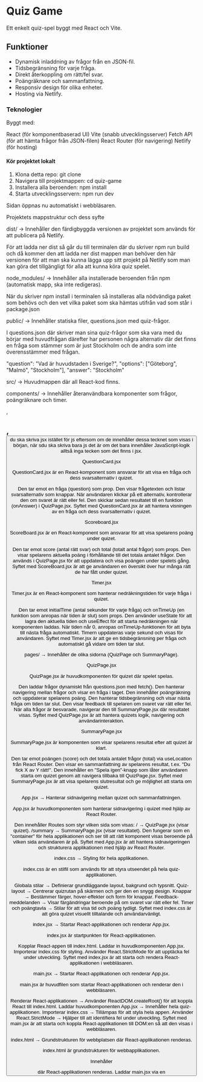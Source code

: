 # Quiz Game

Ett enkelt quiz-spel byggt med React och Vite.

## Funktioner

- Dynamisk inladdning av frågor från en JSON-fil.
- Tidsbegränsning för varje fråga.
- Direkt återkoppling om rätt/fel svar.
- Poängräknare och sammanfattning.
- Responsiv design för olika enheter.
- Hosting via Netlify.

### Teknologier
 
Byggt med:

React (för komponentbaserad UI)
Vite (snabb utvecklingsserver)
Fetch API (för att hämta frågor från JSON-filen)
React Router (för navigering)
Netlify (för hosting)


#### Kör projektet lokalt

1. Klona detta repo: git clone <repo-url>
2. Navigera till projektmappen: cd quiz-game
3. Installera alla beroenden: npm install
4. Starta utvecklingsservern: npm run dev

Sidan öppnas nu automatiskt i webbläsaren.
   

  


Projektets mappstruktur och dess syfte




dist/ → Innehåller den färdigbyggda versionen av projektet som används för att publicera på Netlify.

För att ladda ner dist så går du till terminalen där du skriver npm run build och då kommer den att ladda ner dist mappen man behöver den här versionen för att man ska kunna lägga upp sitt projekt på Netlify som man kan göra det tillgängligt för alla att kunna köra quiz spelet.



node_modules/ → Innehåller alla installerade beroenden från npm (automatisk mapp, ska inte redigeras).

När du skriver npm install i terminalen så installeras alla nödvändiga paket som behövs och den vet vilka paket som ska hämtas utifrån vad som står i package.json


public/ → Innehåller statiska filer, questions.json med quiz-frågor.

I questions.json där skriver man sina quiz-frågor som ska vara med du börjar med huvudfrågan därefter har personen några alternativ där det finns en fråga som stämmer som är just Stockholm och de andra som inte överensstämmer med frågan.

  "question": "Vad är huvudstaden i Sverige?",
  "options": ["Göteborg", "Malmö", "Stockholm"],
  "answer": "Stockholm"




src/ → Huvudmappen där all React-kod finns.



components/ → Innehåller återanvändbara komponenter som frågor, poängräknare och timer.

<div>, <h2>, <button> du ska skriva jsx istället för js eftersom om de innehåller dessa tecknet som visas i början, när sdu ska skriva bara js det är om det bara innehåller JavaScript-logik alltså inga tecken som det finns i jsx.

QuestionCard.jsx 


QuestionCard.jsx är en React-komponent som ansvarar för att visa en fråga och dess svarsalternativ i quizet.

Den tar emot en fråga (question) som prop.
Den visar frågetexten och listar svarsalternativ som knappar.
När användaren klickar på ett alternativ, kontrollerar den om svaret är rätt eller fel.
Den skickar sedan resultatet till en funktion (onAnswer) i QuizPage.jsx.
Syftet med QuestionCard.jsx är att hantera visningen av en fråga och dess svarsalternativ i quizet. 


Scoreboard.jsx


ScoreBoard.jsx är en React-komponent som ansvarar för att visa spelarens poäng under quizet.

Den tar emot score (antal rätt svar) och total (totalt antal frågor) som props.
Den visar spelarens aktuella poäng i förhållande till det totala antalet frågor.
Den används i QuizPage.jsx för att uppdatera och visa poängen under spelets gång.
Syftet med ScoreBoard.jsx är att ge användaren en översikt över hur många rätt de har fått under quizet. 


Timer.jsx


Timer.jsx är en React-komponent som hanterar nedräkningstiden för varje fråga i quizet.

Den tar emot initialTime (antal sekunder för varje fråga) och onTimeUp (en funktion som anropas när tiden är slut) som props.
Den använder useState för att lagra den aktuella tiden och useEffect för att starta nedräkningen när komponenten laddas.
När tiden når 0, anropas onTimeUp-funktionen för att byta till nästa fråga automatiskt.
Timern uppdateras varje sekund och visas för användaren.
Syftet med Timer.jsx är att ge en tidsbegränsning per fråga och automatiskt gå vidare om tiden tar slut. 






pages/ → Innehåller de olika sidorna (QuizPage och SummaryPage).


QuizPage.jsx

QuizPage.jsx är huvudkomponenten för quizet där spelet spelas.

Den laddar frågor dynamiskt från questions.json med fetch().
Den hanterar navigering mellan frågor och visar en fråga i taget.
Den innehåller poängräkning och uppdaterar spelarens poäng.
Den hanterar tidsbegränsning och visar nästa fråga om tiden tar slut.
Den visar feedback till spelaren om svaret var rätt eller fel.
När alla frågor är besvarade, navigerar den till SummaryPage.jsx där resultatet visas.
Syftet med QuizPage.jsx är att hantera quizets logik, navigering och användarinteraktion. 

SummaryPage.jsx

SummaryPage.jsx är komponenten som visar spelarens resultat efter att quizet är klart.

Den tar emot poängen (score) och det totala antalet frågor (total) via useLocation från React Router.
Den visar en sammanfattning av spelarens resultat, t.ex. "Du fick X av Y rätt!".
Den innehåller en "Spela igen"-knapp som låter användaren starta om quizet genom att navigera tillbaka till QuizPage.jsx.
Syftet med SummaryPage.jsx är att visa spelarens slutresultat och ge möjlighet att starta om quizet. 







App.jsx → Hanterar sidnavigering mellan quizet och sammanfattningen.


App.jsx är huvudkomponenten som hanterar sidnavigering i quizet med hjälp av React Router.

Den innehåller Routes som styr vilken sida som visas:
/ → QuizPage.jsx (visar quizet).
/summary → SummaryPage.jsx (visar resultatet).
Den fungerar som en "container" för hela applikationen och ser till att rätt komponent visas beroende på vilken sida användaren är på.
Syftet med App.jsx är att hantera sidnavigeringen och strukturera applikationen med hjälp av React Router. 


index.css → Styling för hela applikationen.


index.css är en stilfil som används för att styra utseendet på hela quiz-applikationen.

Globala stilar → Definierar grundläggande layout, bakgrund och typsnitt.
Quiz-layout → Centrerar quizrutan på skärmen och ger den en snygg design.
Knappar → Bestämmer färger, hover-effekter och form för knappar.
Feedback-meddelanden → Visar färgändringar beroende på om svaret var rätt eller fel.
Timer och poängtavla → Stilar för att visa tid och poäng tydligt.
Syftet med index.css är att göra quizet visuellt tilltalande och användarvänligt.



index.jsx → Startar React-applikationen och renderar App.jsx.

index.jsx är startpunkten för React-applikationen.

Kopplar React-appen till index.html.
Laddar in huvudkomponenten App.jsx.
Importerar index.css för styling.
Använder React.StrictMode för att upptäcka fel under utveckling.
Syftet med index.jsx är att starta och rendera React-applikationen i webbläsaren. 




main.jsx → Startar React-applikationen och renderar App.jsx.

main.jsx är huvudfilen som startar React-applikationen och renderar den i webbläsaren.

Renderar React-applikationen → Använder ReactDOM.createRoot() för att koppla React till index.html.
Laddar huvudkomponenten App.jsx → Innehåller hela quiz-applikationen.
Importerar index.css → Tillämpas för att styla hela appen.
Använder React.StrictMode → Hjälper till att identifiera fel under utveckling.
Syftet med main.jsx är att starta och koppla React-applikationen till DOM:en så att den visas i webbläsaren. 




index.html → Grundstrukturen för webbplatsen där React-applikationen renderas.

index.html är grundstrukturen för webbapplikationen.

Innehåller <div id="root"> där React-applikationen renderas.
Laddar main.jsx via en <script>-tagg för att starta React.
Definierar sidans titel, teckenuppsättning och responsivitet.
Syftet med index.html är att fungera som en behållare där React-applikationen visas. 







Övriga filer:




netlify.toml → Inställningar för att ladda upp på Netlify.

netlify.toml är en konfigurationsfil för Netlify som styr hur projektet byggs och hostas.

Definierar byggkommandot (npm run build).
Anger publiceringsmappen (dist/).
Hanterar routing för att säkerställa att React-appen fungerar som en SPA.
Syftet med netlify.toml är att konfigurera och optimera webbapplikationen för Netlify. 




package-lock.json → En automatisk fil som låser versionsnummer för alla installerade beroenden och säkerställer att projektet körs med exakt samma paketversioner på alla system.



När du skriver npm install i terminalen installeras alla nödvändiga paket som behövs. npm vet vilka paket som ska hämtas baserat på informationen i package.json.



package.json → Lista över beroenden och skript för att köra projektet.

för att installera package.json då öppnar du terminalen och skriver npm init -y 

Vad innehåller package.json?

Projektinformation → Namn, version och beskrivning av projektet.
Beroenden (dependencies) → Lista över paket som behövs för att köra applikationen.
Utvecklingsberoenden (devDependencies) → Paket som bara behövs vid utveckling.
Skript (scripts) → Kommandon som kan köras, t.ex. npm start och npm run build.
Konfigurationsinställningar → Anpassningar för verktyg som Babel, ESLint eller Netlify.


Varför behöver man package.json?

Hanterar alla paket och beroenden i projektet.
Gör det enkelt att installera alla nödvändiga paket med npm install.
Definierar skript för att starta, bygga och köra projektet.
Gör det lätt att dela projektet – andra kan installera allt med npm install.

Sammanfattning:
package.json är en konfigurationsfil som håller koll på beroenden, skript och inställningar för projektet. Den är nödvändig för att köra och hantera Node.js- och React-applikationer. 




README.md → Dokumentation av projektet.

vite.config.js → Konfiguration för Vite.

.gitignore → Ignorerar onödiga filer i Git, t.ex. node_modules/ och dist/.






Sammanfatning av hela projektet

Det här projektet är ett React-baserat quizspel som hämtar frågor från en JSON-fil, hanterar poäng, har en timer och ger användaren direkt återkoppling på svaren. Det är byggt med React, Vite, Fetch API och React Router och kan enkelt hostas på Netlify.



Länkar

Live-demo: [https://quizgame00.netlify.app/]
